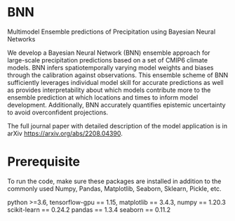 # BNN
Multimodel Ensemble predictions of Precipitation using Bayesian Neural Networks

We develop a Bayesian Neural Network (BNN) ensemble approach for large-scale precipitation predictions based on a set of CMIP6 climate models. BNN infers spatiotemporally varying model weights and biases through the calibration against observations. This ensemble scheme of BNN sufficiently leverages individual model skill for accurate predictions as well as provides interpretability about which models contribute more to the ensemble prediction at which locations and times to inform model development. Additionally, BNN accurately quantifies epistemic uncertainty to avoid overconfident projections. 

The full journal paper with detailed description of the model application is in arXiv https://arxiv.org/abs/2208.04390. 

# Prerequisite

To run the code, make sure these packages are installed in addition to the commonly used Numpy, Pandas, Matplotlib, Seaborn, Sklearn, Pickle, etc.

python >=3.6, 
tensorflow-gpu == 1.15, 
matplotlib == 3.4.3, 
numpy == 1.20.3
scikit-learn == 0.24.2
pandas == 1.3.4
seaborn == 0.11.2

